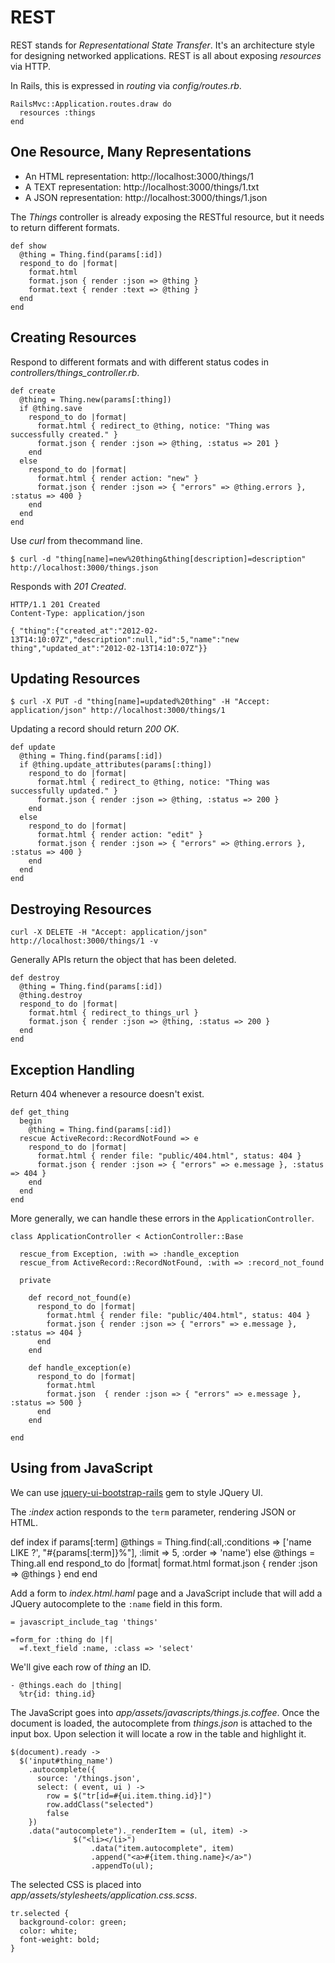 REST
====

REST stands for *Representational State Transfer*. It's an architecture style for designing networked applications. REST is all about exposing *resources* via HTTP.

In Rails, this is expressed in *routing* via *config/routes.rb*.

    RailsMvc::Application.routes.draw do
      resources :things
    end

One Resource, Many Representations
----------------------------------

* An HTML representation: http://localhost:3000/things/1
* A TEXT representation: http://localhost:3000/things/1.txt
* A JSON representation: http://localhost:3000/things/1.json

The *Things* controller is already exposing the RESTful resource, but it needs to return different formats.

    def show
      @thing = Thing.find(params[:id])
      respond_to do |format|
        format.html
        format.json { render :json => @thing }
        format.text { render :text => @thing }
      end
    end


Creating Resources
------------------

Respond to different formats and with different status codes in *controllers/things_controller.rb*.

    def create
      @thing = Thing.new(params[:thing])
      if @thing.save
        respond_to do |format|
          format.html { redirect_to @thing, notice: "Thing was successfully created." }
          format.json { render :json => @thing, :status => 201 }
        end
      else
        respond_to do |format|
          format.html { render action: "new" }
          format.json { render :json => { "errors" => @thing.errors }, :status => 400 }
        end
      end
    end

Use *curl* from thecommand line.

    $ curl -d "thing[name]=new%20thing&thing[description]=description" http://localhost:3000/things.json

Responds with *201 Created*.

    HTTP/1.1 201 Created 
    Content-Type: application/json

    { "thing":{"created_at":"2012-02-13T14:10:07Z","description":null,"id":5,"name":"new thing","updated_at":"2012-02-13T14:10:07Z"}}

Updating Resources
------------------

    $ curl -X PUT -d "thing[name]=updated%20thing" -H "Accept: application/json" http://localhost:3000/things/1

Updating a record should return *200 OK*.

    def update
      @thing = Thing.find(params[:id])
      if @thing.update_attributes(params[:thing])
        respond_to do |format|
          format.html { redirect_to @thing, notice: "Thing was successfully updated." }
          format.json { render :json => @thing, :status => 200 }
        end
      else
        respond_to do |format|
          format.html { render action: "edit" }
          format.json { render :json => { "errors" => @thing.errors }, :status => 400 }
        end
      end
    end

Destroying Resources
--------------------

    curl -X DELETE -H "Accept: application/json" http://localhost:3000/things/1 -v

Generally APIs return the object that has been deleted.

    def destroy
      @thing = Thing.find(params[:id])
      @thing.destroy
      respond_to do |format|
        format.html { redirect_to things_url }
        format.json { render :json => @thing, :status => 200 }
      end
    end

Exception Handling
------------------

Return 404 whenever a resource doesn't exist.

    def get_thing
      begin
        @thing = Thing.find(params[:id])
      rescue ActiveRecord::RecordNotFound => e
        respond_to do |format|
          format.html { render file: "public/404.html", status: 404 }
          format.json { render :json => { "errors" => e.message }, :status => 404 }
        end
      end
    end

More generally, we can handle these errors in the `ApplicationController`.

    class ApplicationController < ActionController::Base

      rescue_from Exception, :with => :handle_exception
      rescue_from ActiveRecord::RecordNotFound, :with => :record_not_found

      private

        def record_not_found(e)
          respond_to do |format|
            format.html { render file: "public/404.html", status: 404 }
            format.json { render :json => { "errors" => e.message }, :status => 404 }
          end
        end

        def handle_exception(e)
          respond_to do |format|
            format.html
            format.json  { render :json => { "errors" => e.message }, :status => 500 }
          end
        end

    end

Using from JavaScript
---------------------

We can use [jquery-ui-bootstrap-rails](https://github.com/jaimie-van-santen/jquery-ui-bootstrap-rails) gem to style JQuery UI.

The *:index* action responds to the `term` parameter, rendering JSON or HTML.

  def index
    if params[:term]
      @things = Thing.find(:all,:conditions => ['name LIKE ?', "#{params[:term]}%"],  :limit => 5, :order => 'name')
    else
      @things = Thing.all
    end
    respond_to do |format|
      format.html
      format.json { render :json => @things }
    end
  end

Add a form to *index.html.haml* page and a JavaScript include that will add a JQuery autocomplete to the `:name` field in this form.

    = javascript_include_tag 'things'

    =form_for :thing do |f|
      =f.text_field :name, :class => 'select'

We'll give each row of *thing* an ID.

    - @things.each do |thing|
      %tr{id: thing.id}

The JavaScript goes into *app/assets/javascripts/things.js.coffee*. Once the document is loaded, the autocomplete from *things.json* is attached to the input box. Upon selection it will locate a row in the table and highlight it.

    $(document).ready ->
      $('input#thing_name')
        .autocomplete({
          source: '/things.json',
          select: ( event, ui ) ->
            row = $("tr[id=#{ui.item.thing.id}]")
            row.addClass("selected")
            false
        })
        .data("autocomplete")._renderItem = (ul, item) ->
			      $("<li></li>")
				      .data("item.autocomplete", item)
				      .append("<a>#{item.thing.name}</a>")
				      .appendTo(ul);

The selected CSS is placed into *app/assets/stylesheets/application.css.scss*.

    tr.selected {
      background-color: green;
      color: white;
      font-weight: bold;
    }



